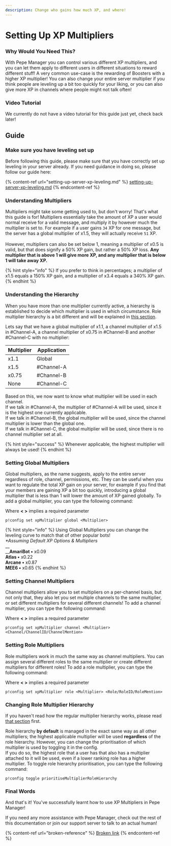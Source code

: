 ```yaml
---
description: Change who gains how much XP, and where!
---
```


# Setting Up XP Multipliers

### Why Would You Need This?

With Pepe Manager you can control various different XP multipliers, and you can let them apply to different users in different situations to reward different stuff! A very common use-case is the rewarding of Boosters with a higher XP multiplier! You can also change your entire server multiplier if you think people are leveling up a bit too quickly for your liking, or you can also give more XP in channels where people might not talk often!

### Video Tutorial

We currently do not have a video tutorial for this guide just yet, check back later!

## Guide

### Make sure you have leveling set up

Before following this guide, please make sure that you have correctly set up leveling in your server already. If you need guidance in doing so, please follow our guide here:

{% content-ref url="setting-up-server-xp-leveling.md" %}
[setting-up-server-xp-leveling.md](setting-up-server-xp-leveling.md)
{% endcontent-ref %}

### Understanding Multipliers

Multipliers might take some getting used to, but don't worry! That's what this guide is for! Multipliers essentially take the amount of XP a user would normal receive for a valid message, and multiply it by however much the multiplier is set to. For example if a user gains `34` XP for one message, but the server has a global multiplier of x1.5, they will actually receive `51` XP.  \
\
However, multipliers can also be set below 1, meaning a multiplier of x0.5 is valid, but that does signify a 50% XP gain, but rather a 50% XP loss. **Any multiplier that is above 1 will give more XP, and any multiplier that is below 1 will take away XP.**

{% hint style="info" %}
If you prefer to think in percentages; a multiplier of x1.5 equals a 150% XP gain, and a multiplier of x3.4 equals a 340% XP gain.
{% endhint %}

### Understanding the Hierarchy

When you have more than one multiplier currently active, a hierarchy is established to decide which multiplier is used in which circumstance. Role multiplier hierarchy is a bit different and will be explained in [this section](https://docs.pepemanager.com/guides/setting-up-xp-multipliers#changing-role-multiplier-hierarchy).

Lets say that we have a global multiplier of x1.1, a channel multiplier of x1.5 in #Channel-A, a channel multiplier of x0.75 in #Channel-B and another #Channel-C with no multiplier:

| Multiplier | Application |
| ---------- | ----------- |
| x1.1       | Global      |
| x1.5       | #Channel-A  |
| x0.75      | #Channel-B  |
| None       | #Channel-C  |

Based on this, we now want to know what multiplier will be used in each channel.\
If we talk in #Channel-A, the multiplier of #Channel-A will be used, since it is the highest one currently applicable.\
If we talk in #Channel-B, the global multiplier will be used, since the channel multiplier is lower than the global one.\
If we talk in #Channel-C, the global multiplier will be used, since there is no channel multiplier set at all.

{% hint style="success" %}
Whenever applicable, the highest multiplier will always be used!
{% endhint %}

### Setting Global Multipliers

Global multipliers, as the name suggests, apply to the entire server regardless of role, channel, permissions, etc. They can be useful when you want to regulate the total XP gain on your server, for example if you find that your members are gaining XP a bit too quickly, introducing a global multiplier that is less than 1 will lower the amount of XP gained globally. To add a global multiplier, you can type the following command:

Where **< >** implies a required parameter

```
p!config set xpMultiplier global <Multiplier>
```

{% hint style="info" %}
Using Global Multipliers you can change the leveling curve to match that of other popular bots!\
&#x20;_\*Assuming Default XP Options & Multipliers_\
__\
__**AmariBot •** x0.09\
**Atlas •** x0.22\
**Arcane •** x0.87\
**MEE6 •** x0.65&#x20;
{% endhint %}

### Setting Channel Multipliers

Channel multipliers allow you to set multipliers on a per-channel basis, but not only that, they also let you set multiple channels to the same multiplier, or set different multipliers for several different channels! To add a channel multiplier, you can type the following command:

Where **< >** implies a required parameter

```
p!config set xpMultiplier channel <Multiplier> <Channel/ChannelID/ChannelMention>
```

### **Setting Role Multipliers**

Role multipliers work in much the same way as channel multipliers. You can assign several different roles to the same multiplier or create different multipliers for different roles! To add a role multiplier, you can type the following command:

Where **< >** implies a required parameter

```
p!config set xpMultiplier role <Multiplier> <Role/RoleID/RoleMention>
```

### Changing Role Multiplier Hierarchy

If you haven't read how the regular multiplier hierarchy works, please read [that section](https://docs.pepemanager.com/guides/setting-up-xp-multipliers#understanding-the-hierarchy) first.

Role hierarchy **by default** is managed in the exact same way as all other multipliers; the highest applicable multiplier will be used **regardless** of the role hierarchy. However, you can change the prioritisation of which multiplier is used by toggling it in the config. \
If you do so, the highest role that a user has that also has a multiplier attached to it will be used, even if a lower ranking role has a higher multiplier. To toggle role hierarchy prioritisation, you can type the following command:

```
p!config toggle prioritiseMultiplierRoleHierarchy
```

### Final Words <a href="#final-words" id="final-words"></a>

And that's it! You've successfully learnt how to use XP Multipliers in Pepe Manager!

If you need any more assistance with Pepe Manager, check out the rest of this documentation or join our support server to talk to an actual human!

{% content-ref url="broken-reference" %}
[Broken link](broken-reference)
{% endcontent-ref %}
